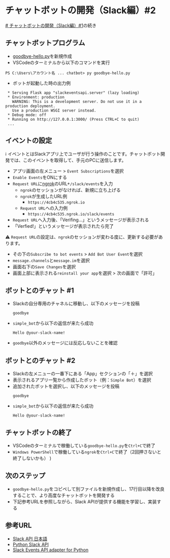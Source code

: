 # チャットボットの開発（Slack編）#2

[# チャットボットの開発（Slack編）#1](chatbot-slack-1.md)の続き


## チャットボットプログラム

- [goodbye-hello.py](chatbot-slack/goodbye-hello.py)を新規作成
- VSCodeのターミナルから以下のコマンドを実行
```
PS C:\Users\アカウント名 ... chatbot> py goodbye-hello.py
```
- ボットが起動した時の出力例
```
 * Serving Flask app "slackeventsapi.server" (lazy loading)
 * Environment: production
   WARNING: This is a development server. Do not use it in a production deployment.
   Use a production WSGI server instead.
 * Debug mode: off
 * Running on http://127.0.0.1:3000/ (Press CTRL+C to quit)
 ...
```

## イベントの設定

:information_source: イベントとはSlackアプリ上でユーザが行う操作のことです。チャットボット開発では、このイベントを取得して、手元のPCに送信します。

- アプリ画面の左メニュー > `Event Subscriptions`を選択
- `Enable Events`をONにする
- `Request URL`に[ngrok](pc-ngrok.md)のURL+`/slack/events`を入力
    - `ngrok`のセッションがなければ、新規に立ち上げる
    - `ngrok`が生成したURL例
        - `https://4cb4c535.ngrok.io`
    - `Request URL`への入力例
        - `https://4cb4c535.ngrok.io/slack/events`
- `Request URL`へ入力後、「Verifing...」というメッセージが表示される
- 「Verfied!」というメッセージが表示されたら完了

:warning: `Request URL`の設定は、`ngrok`のセッションが変わる度に、更新する必要があります。

- その下の`Subscribe to bot events` > `Add Bot User Event`を選択
- `message.channels`と`message.im`を選択
- 画面右下の`Save Changes`を選択
- 画面上部に表示される`reinstall your app`を選択 > 次の画面で「許可」

## ボットとのチャット #1

- Slackの自分専用のチャネルに移動し、以下のメッセージを投稿
    ```
    goodbye
    ```
- `simple_bot`から以下の返信が来たら成功
    ```
    Hello @your-slack-name!
    ```
- `goodbye`以外のメッセージには反応しないことを確認

## ボットとのチャット #2

- Slackの左メニューの一番下にある「App」セクションの「＋」を選択
- 表示されるアプリ一覧から作成したボット（例：`Simple Bot`）を選択
- 追加されたボットを選択し、以下のメッセージを投稿
    ```
    goodbye
    ```
- `simple_bot`から以下の返信が来たら成功
    ```
    Hello @your-slack-name!
    ```

## チャットボットの終了

- VSCodeのターミナルで稼働している`goodbye-hello.py`を`Ctrl+C`で終了
- `Windows PowerShell`で稼働している`ngrok`を`Ctrl+C`で終了（2回押さないと終了しないかも）
)

## 次のステップ

- `goodbye-hello.py`をコピペして別ファイルを新規作成し、17行目以降を改良することで、より高度なチャットボットを開発する
- 下記参考URLを参照しながら、Slack APIが提供する機能を学習し、実装する

## 参考URL

- [Slack API 日本語](https://api.slack.com/lang/ja-jp)
- [Python Slack API](https://github.com/SlackAPI/python-slackclient)
- [Slack Events API adapter for Python](https://github.com/slackapi/python-slack-events-api)
